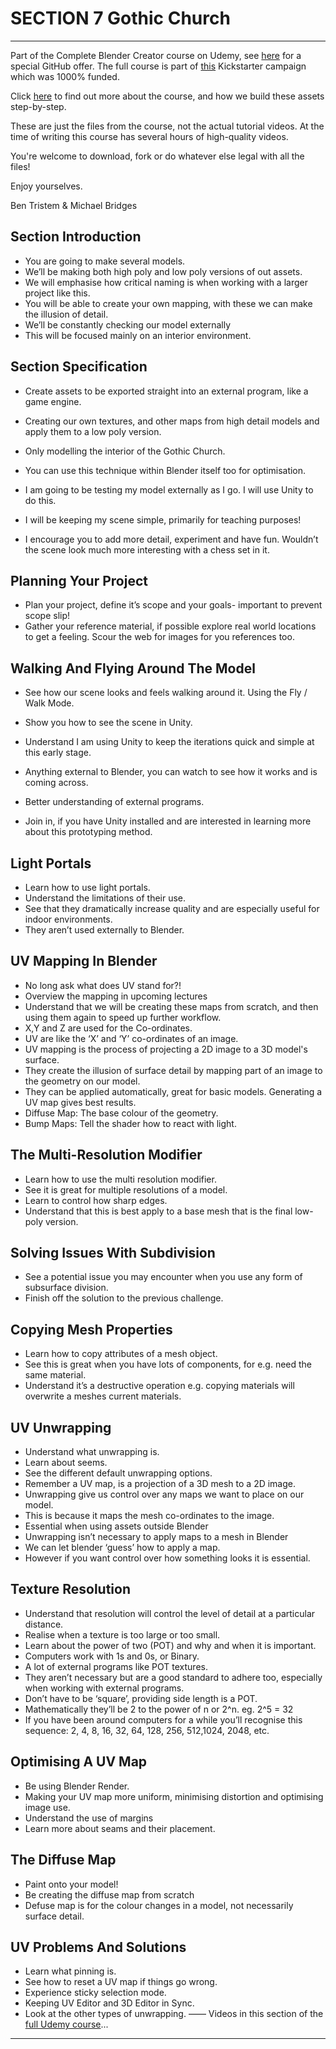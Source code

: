 # SECTION 7 Gothic Church
****

Part of the Complete Blender Creator course on Udemy, see [here](https://www.udemy.com/blendertutorial/?couponCode=GitHubSpecial) for a special GitHub offer. The full course is part of [this](https://www.kickstarter.com/projects/bentristem/how-to-create-3d-assets-using-blender-online-cours) Kickstarter campaign which was 1000% funded.

Click [here](https://www.udemy.com/blendertutorial/?couponCode=GitHubSpecial) to find out more about the course, and how we build these assets step-by-step.

These are just the files from the course, not the actual tutorial videos. At the time of writing this course has several hours of high-quality videos.

You're welcome to download, fork or do whatever else legal with all the files!

Enjoy yourselves.

Ben Tristem & Michael Bridges

## Section Introduction

* You are going to make several models. 
* We’ll be making both high poly and low poly versions of out assets.
* We will emphasise how critical naming is when working with a larger project like this.
* You will be able to create your own mapping, with these we can make the illusion of detail.
* We’ll be constantly checking our model externally
* This will be focused mainly on an interior environment.

## Section Specification

* Create assets to be exported straight into an external program, like a game engine.
* Creating our own textures, and other maps from high detail models and apply them to a low poly version.
* Only modelling the interior of the Gothic Church.

* You can use this technique within Blender itself too for optimisation. 
* I am going to be testing my model externally as I go. I will use Unity to do this.

* I will be keeping my scene simple, primarily for teaching purposes! 
* I encourage you to add more detail, experiment and have fun. Wouldn’t the scene look much more interesting with a chess set in it.

## Planning Your Project
* Plan your project, define it’s scope and your goals- important to prevent scope slip!
* Gather your reference material, if possible explore real world locations to get a feeling. Scour the web for images for you references too.

## Walking And Flying Around The Model
* See how our scene looks and feels walking around it. Using the Fly / Walk Mode.
* Show you how to see the scene in Unity.
* Understand I am using Unity to keep the iterations quick and simple at this early stage.

* Anything external to Blender, you can watch to see how it works and is coming across.
* Better understanding of external programs.
* Join in, if you have Unity installed and are interested in learning more about this prototyping method.

## Light Portals
* Learn how to use light portals.
* Understand the limitations of their use.
* See that they dramatically increase quality and are especially useful for indoor environments.
* They aren’t used externally to Blender. 

## UV Mapping In Blender

* No long ask what does UV stand for?!
* Overview the mapping in upcoming lectures
* Understand that we will be creating these maps from scratch, and then using them again to speed up further workflow.
* X,Y and Z are used for the Co-ordinates.
* UV are like the ‘X’ and ‘Y’ co-ordinates of an image.
* UV mapping is the process of projecting a 2D image to a 3D model's surface.
* They create the illusion of surface detail by mapping part of an image to the geometry on our model. 
* They can be applied automatically, great for basic models. Generating a UV map gives best results.
* Diffuse Map: The base colour of the geometry.
* Bump Maps: Tell the shader how to react with light.

## The Multi-Resolution Modifier
* Learn how to use the multi resolution modifier.
* See it is great for multiple resolutions of a model.
* Learn to control how sharp edges.
* Understand that this is best apply to a base mesh that is the final low-poly version. 

## Solving Issues With Subdivision
* See a potential issue you may encounter when you use any form of subsurface division.
* Finish off the solution to the previous challenge.

## Copying Mesh Properties
* Learn how to copy attributes of a mesh object.
* See this is great when you have lots of components, for e.g. need the same material.
* Understand it’s a destructive operation e.g. copying materials will overwrite a meshes current materials.

## UV Unwrapping
* Understand what unwrapping is.
* Learn about seems.
* See the different default unwrapping options.
* Remember a UV map, is a projection of a 3D mesh to a 2D image.
* Unwrapping give us control over any maps we want to place on our model.
* This is because it maps the mesh co-ordinates to the image.
* Essential when using assets outside Blender
* Unwrapping isn’t necessary to apply maps to a mesh in Blender 
* We can let blender ‘guess’ how to apply a map.
* However if you want control over how something looks it is essential.

## Texture Resolution
* Understand that resolution will control the level of detail at a particular distance.
* Realise when a texture is too large or too small.
* Learn about the power of two (POT) and why and when it is important.
* Computers work with 1s and 0s, or Binary.
* A lot of external programs like POT textures.
* They aren’t necessary but are a good standard to adhere too, especially when working with external programs.
* Don’t have to be ‘square’, providing side length is a POT.
* Mathematically they’ll be 2 to the power of n or 2^n. eg. 2^5 = 32
* If you have been around computers for a while you’ll recognise this sequence: 2, 4, 8, 16, 32, 64, 128, 256, 512,1024, 2048, etc.

## Optimising A UV Map
* Be using Blender Render.
* Making your UV map more uniform, minimising distortion and optimising image use.
* Understand the use of margins
* Learn more about seams and their placement.

## The Diffuse Map
* Paint onto your model!
* Be creating the diffuse map from scratch
* Defuse map is for the colour changes in a model, not necessarily surface detail.

## UV Problems And Solutions
* Learn what pinning is.
* See how to reset a UV map if things go wrong.
* Experience sticky selection mode.
* Keeping UV Editor and 3D Editor in Sync.
* Look at the other types of unwrapping.
——
Videos in this section of the [full Udemy course](https://www.udemy.com/blendertutorial/?couponCode=GitHubSpecial)...

---
